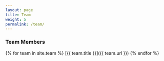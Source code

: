 ```yaml
---
layout: page
title: Team
weight: 5
permalink: /team/
---
```


### Team Members

{% for team in site.team %}
[{{ team.title }}]({{ team.url }})
{% endfor %}